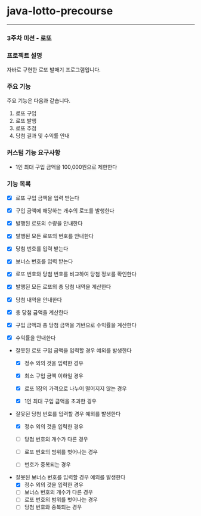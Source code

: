 # java-lotto-precourse

---

### 3주차 미션 - 로또
### 프로젝트 설명
자바로 구현한 로또 발매기 프로그램입니다. 
### 주요 기능
주요 기능은 다음과 같습니다.
1. 로또 구입
2. 로또 발행
3. 로또 추첨
4. 당첨 결과 및 수익률 안내

### 커스텀 기능 요구사항
- 1인 최대 구입 금액을 100,000원으로 제한한다

### 기능 목록
- [x] 로또 구입 금액을 입력 받는다
  

- [x] 구입 금액에 해당하는 개수의 로또를 발행한다
  

- [x] 발행된 로또의 수량을 안내한다
  

- [x] 발행된 모든 로또의 번호를 안내한다
  

- [x] 당첨 번호를 입력 받는다
  

- [x] 보너스 번호를 입력 받는다
  

- [x] 로또 번호와 당첨 번호를 비교하여 당첨 정보를 확인한다
  

- [x] 발행된 모든 로또의 총 당첨 내역을 계산한다
  

- [x] 당첨 내역을 안내한다
  

- [x] 총 당첨 금액을 계산한다
  

- [x] 구입 금액과 총 당첨 금액을 기반으로 수익률을 계산한다
  

- [x] 수익률을 안내한다
  

- 잘못된 로또 구입 금액을 입력할 경우 예외를 발생한다
  - [x] 정수 외의 것을 입력한 경우
  - [x] 최소 구입 금액 이하일 경우
  - [x] 로또 1장의 가격으로 나누어 떨어지지 않는 경우
  - [x] 1인 최대 구입 금액을 초과한 경우


- 잘못된 당첨 번호를 입력할 경우 예외를 발생한다
  - [x] 정수 외의 것을 입력한 경우
  - [ ] 당첨 번호의 개수가 다른 경우
  - [ ] 로또 번호의 범위를 벗어나는 경우
  - [ ] 번호가 중복되는 경우


- 잘못된 보너스 번호를 입력할 경우 예외를 발생한다
  - [x] 정수 외의 것을 입력한 경우
  - [ ] 보너스 번호의 개수가 다른 경우
  - [ ] 로또 번호의 범위를 벗어나는 경우
  - [ ] 당첨 번호와 중복되는 경우
